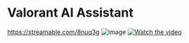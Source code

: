 # Valorant AI Assistant
https://streamable.com/8nuq3g
![image](https://user-images.githubusercontent.com/71382503/161568157-d99d024b-d751-4763-b5cc-1afb69f7604f.png)
[![Watch the video](https://i.imgur.com/vKb2F1B.png)](https://streamable.com/8nuq3g)

